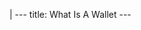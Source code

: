 |
                        ---
                        title: What Is A Wallet
                        ---